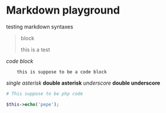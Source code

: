# Markdown playground

testing markdown syntaxes

> block
>
> this is a test

_code block_

		this is suppose to be a code block

*single asterisk*
**double asterisk**
_underscore_
__double underscore__

```php
# This suppose to be php code

$this->echo('pepe');
```